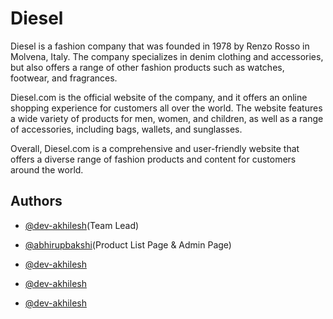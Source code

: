 # Diesel

Diesel is a fashion company that was founded in 1978 by Renzo Rosso in Molvena, Italy. The company specializes in denim clothing and accessories, but also offers a range of other fashion products such as watches, footwear, and fragrances.

Diesel.com is the official website of the company, and it offers an online shopping experience for customers all over the world. The website features a wide variety of products for men, women, and children, as well as a range of accessories, including bags, wallets, and sunglasses.

Overall, Diesel.com is a comprehensive and user-friendly website that offers a diverse range of fashion products and content for customers around the world.



## Authors

- [@dev-akhilesh](https://github.com/dev-akhilesh)(Team Lead)

- [@abhirupbakshi](https://github.com/abhirupbakshi)(Product List Page & Admin Page)

- [@dev-akhilesh](https://github.com/dev-akhilesh)

- [@dev-akhilesh](https://github.com/dev-akhilesh)

- [@dev-akhilesh](https://github.com/dev-akhilesh)
